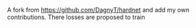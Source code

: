 A fork from https://github.com/DagnyT/hardnet and add my own contributions.
There losses are proposed to train 
